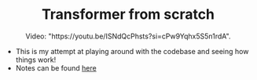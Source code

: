 <h1 align="center">Transformer from scratch</h1>

<p align="center">
    Video: "https://youtu.be/ISNdQcPhsts?si=cPw9Yqhx5S5n1rdA".
</p>

- This is my attempt at playing around with the codebase and seeing how things work!
- Notes can be found [here](NOTES.md)

